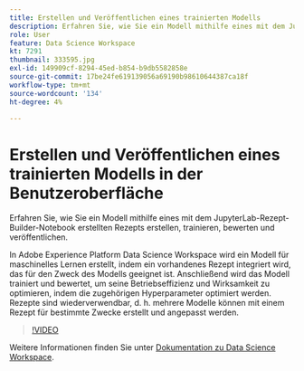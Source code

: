 ```yaml
---
title: Erstellen und Veröffentlichen eines trainierten Modells
description: Erfahren Sie, wie Sie ein Modell mithilfe eines mit dem JupyterLab-Rezept-Builder-Notebook erstellten Rezepts erstellen, trainieren, bewerten und veröffentlichen.
role: User
feature: Data Science Workspace
kt: 7291
thumbnail: 333595.jpg
exl-id: 149909cf-8294-45ed-b854-b9db5582858e
source-git-commit: 17be24fe619139056a69190b98610644387ca18f
workflow-type: tm+mt
source-wordcount: '134'
ht-degree: 4%

---
```


# Erstellen und Veröffentlichen eines trainierten Modells in der Benutzeroberfläche

Erfahren Sie, wie Sie ein Modell mithilfe eines mit dem JupyterLab-Rezept-Builder-Notebook erstellten Rezepts erstellen, trainieren, bewerten und veröffentlichen.

In Adobe Experience Platform Data Science Workspace wird ein Modell für maschinelles Lernen erstellt, indem ein vorhandenes Rezept integriert wird, das für den Zweck des Modells geeignet ist. Anschließend wird das Modell trainiert und bewertet, um seine Betriebseffizienz und Wirksamkeit zu optimieren, indem die zugehörigen Hyperparameter optimiert werden. Rezepte sind wiederverwendbar, d. h. mehrere Modelle können mit einem Rezept für bestimmte Zwecke erstellt und angepasst werden.

>[!VIDEO](https://video.tv.adobe.com/v/333595)

Weitere Informationen finden Sie unter [Dokumentation zu Data Science Workspace](https://experienceleague.adobe.com/docs/experience-platform/data-science-workspace/home.html?lang=de).
